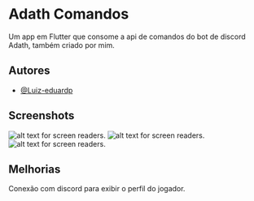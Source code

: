 
# Adath Comandos

Um app em Flutter que consome a api de comandos do bot de discord Adath, também criado por mim. 

## Autores

- [@Luiz-eduardp](https://github.com/Luiz-eduardp)


## Screenshots
![alt text for screen readers](https://media.discordapp.net/attachments/1034153471844307017/1052206287338868736/image.png?width=361&height=511 "Tela Principal").
![alt text for screen readers](https://media.discordapp.net/attachments/1034153471844307017/1052206453651415091/image.png?width=361&height=511 "Tela de Comandos").
![alt text for screen readers](https://media.discordapp.net/attachments/1034153471844307017/1052206670576623668/image.png?width=367&height=512 "Teste de Pesquisa ").


## Melhorias

Conexão com discord para exibir o perfil do jogador.
